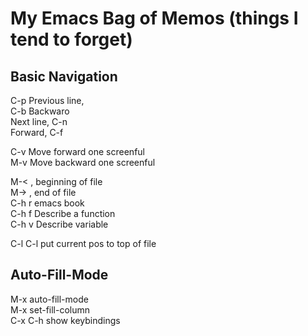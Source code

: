 # My Emacs Bag of Memos (things I tend to forget)

## Basic Navigation 

C-p Previous line,   
C-b Backwaro  
Next line, C-n  
Forward, C-f  

C-v	Move forward one screenful  
M-v	Move backward one screenful  

M-< , beginning of file  
M-> , end of file  
C-h r emacs book  
C-h f	Describe a function  
C-h v	Describe variable  

C-l C-l put current pos to top of file

##  Auto-Fill-Mode
M-x auto-fill-mode  
M-x set-fill-column  
C-x C-h show keybindings  

